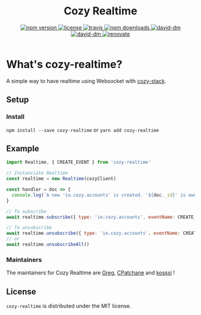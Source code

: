 <h1 align="center">Cozy Realtime</h1>

<div align="center">
  <a href="https://www.npmjs.com/package/cozy-realtime">
    <img src="https://img.shields.io/npm/v/cozy-realtime.svg" alt="npm version" />
  </a>
  <a href="https://github.com/cozy/cozy-realtime/blob/master/LICENSE">
    <img src="https://img.shields.io/npm/l/cozy-realtime.svg" alt="license" />
  </a>
  <a href="https://travis-ci.org/cozy/cozy-realtime">
    <img src="https://img.shields.io/travis/cozy/cozy-realtime.svg" alt="travis" />
  </a>
  <a href="https://npmcharts.com/compare/cozy-realtime">
    <img src="https://img.shields.io/npm/dm/cozy-realtime.svg" alt="npm downloads" />
  </a>
  <a href="https://david-dm.org/cozy/cozy-realtime">
    <img src="https://img.shields.io/david/cozy/cozy-realtime.svg" alt="david-dm" />
  </a>
  <a href="https://david-dm.org/cozy/cozy-realtime">
    <img src="https://img.shields.io/david/dev/cozy/cozy-realtime.svg" alt="david-dm" />
  </a>
  <a href="https://renovateapp.com/">
    <img src="https://img.shields.io/badge/renovate-enabled-brightgreen.svg" alt="renovate" />
  </a>
</div>

<br />

# What's cozy-realtime?

A simple way to have realtime using Websocket with [cozy-stack](https://github.com/cozy/cozy-stack).

## Setup

### Install

`npm install --save cozy-realtime`
or
`yarn add cozy-realtime`

## Example

```js
import Realtime, { CREATE_EVENT } from 'cozy-realtime'

// Instanciate Realtime
const realtime = new Realtime(cozyClient)

const handler = doc => {
  console.log(`A new 'io.cozy.accounts' is created. '${doc._id}' is own _id.`)
}

// To subscribe
await realtime.subscribe({ type: 'io.cozy.accounts', eventName: CREATE_EVENT }, handler)

// To unsubscribe
await realtime.unsubscribe({ type: 'io.cozy.accounts', eventName: CREATE_EVENT }, handler)
// or
await realtime.unsubscribeAll()
```

### Maintainers

The maintainers for Cozy Realtime are [Greg](https://github.com/gregorylegarec), [CPatchane](https://github.com/CPatchane) and [kosssi](https://github.com/kosssi) !

## License

`cozy-realtime` is distributed under the MIT license.

